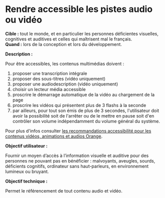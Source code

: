 # Rendre accessible les pistes audio ou vidéo

<script>$(document).ready(function () {
    setBreadcrumb([
        {"label":"Critères incontournables", "url": "./incontournables.html"},
        {"label":"Rendre accessible les pistes audio ou vidéo"}
    ]);
});</script>

<span data-menuitem="incontournables"></span>


**Cible&nbsp;:** tout le monde, et en particulier les personnes déficientes visuelles, cognitives et auditives et celles qui maîtrisent mal le français.  
**Quand&nbsp;:** lors de la conception et lors du développement.

**Description&nbsp;:** 

Pour être accessibles, les contenus multimédias doivent&nbsp;: 
1. proposer une transcription intégrale
2.	proposer des sous-titres (vidéo uniquement) 
3.	proposer une audiodescription (vidéo uniquement)
4.	choisir un lecteur média accessible
5.	proscrire le démarrage automatique de la vidéo au chargement de la page
6.	proscrire les vidéos qui présentent plus de 3 flashs à la seconde 
7. par ailleurs, pour tout son émis de plus de 3 secondes, l'utilisateur doit avoir la possibilité soit de l'arrêter ou de le mettre en pause soit d'en contrôler son volume indépendamment du volume général du système.

Pour plus d'infos consulter [les recommandations accessibilité pour les contenus vidéos, animations et audios Orange](../others/video-audio.html).

**Objectif utilisateur&nbsp;:**

Fournir un moyen d’accès à l’information visuelle et auditive pour des personnes ne pouvant pas en bénéficier&nbsp;: malvoyants, aveugles, sourds, déficients cognitifs, ordinateur sans haut-parleurs, en environnement lumineux ou bruyant.

**Objectif technique&nbsp;:**

Permet le référencement de tout contenu audio et vidéo.
<!--  This file is part of a11y-guidelines | Our vision of mobile & web accessibility guidelines and best practices, with valid/invalid examples.
 Copyright (C) 2016  Orange SA
 See the Creative Commons Legal Code Attribution-ShareAlike 3.0 Unported License for more details (LICENSE file). -->